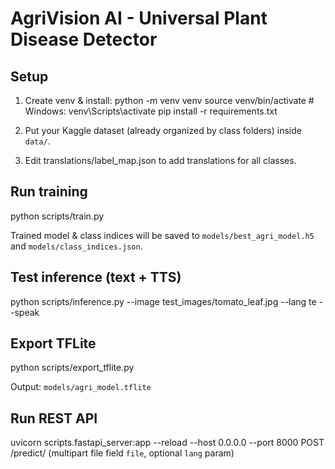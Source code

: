 # AgriVision AI - Universal Plant Disease Detector

## Setup
1. Create venv & install:
   python -m venv venv
   source venv/bin/activate   # Windows: venv\Scripts\activate
   pip install -r requirements.txt

2. Put your Kaggle dataset (already organized by class folders) inside `data/`.

3. Edit translations/label_map.json to add translations for all classes.

## Run training
python scripts/train.py

Trained model & class indices will be saved to `models/best_agri_model.h5` and `models/class_indices.json`.

## Test inference (text + TTS)
python scripts/inference.py --image test_images/tomato_leaf.jpg --lang te --speak

## Export TFLite
python scripts/export_tflite.py

Output: `models/agri_model.tflite`

## Run REST API
uvicorn scripts.fastapi_server:app --reload --host 0.0.0.0 --port 8000
POST /predict/ (multipart file field `file`, optional `lang` param)

